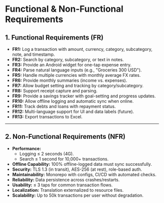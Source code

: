 # Functional & Non-Functional Requirements

## 1. Functional Requirements (FR)

- **FR1:** Log a transaction with amount, currency, category, subcategory, note, and timestamp.
- **FR2:** Search by category, subcategory, or text in notes.
- **FR3:** Provide an Android widget for one-tap expense entry.
- **FR4:** Parse natural language inputs (e.g., "Groceries 300 USD").
- **FR5:** Handle multiple currencies with monthly average FX rates.
- **FR6:** Provide monthly summaries (income vs. expenses).
- **FR7:** Allow budget setting and tracking by category/subcategory.
- **FR8:** Support receipt capture and parsing.
- **FR9:** Provide a savings tracker with goal-setting and progress updates.
- **FR10:** Allow offline logging and automatic sync when online.
- **FR11:** Track debts and loans with repayment status.
- **FR12:** Multi-language support for UI and data labels (future).
- **FR13:** Export transactions to Excel.

---

## 2. Non-Functional Requirements (NFR)

- **Performance:**
  - Logging ≤ 2 seconds (4G).
  - Search ≤ 1 second for 10,000+ transactions.
- **Offline Capability:** 100% offline-logged data must sync successfully.
- **Security:** TLS 1.3 (in transit), AES-256 (at rest), role-based auth.
- **Maintainability:** Monorepo with configs, CI/CD with automated checks.
- **Reliability:** Data persistence across crashes/restarts.
- **Usability:** ≤ 3 taps for common transaction flows.
- **Localization:** Translation externalized to resource files.
- **Scalability:** Up to 50k transactions per user without degradation.

